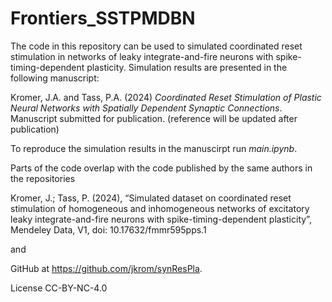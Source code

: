 # Frontiers_SSTPMDBN

The code in this repository can be used to simulated coordinated reset stimulation in networks of leaky integrate-and-fire neurons with spike-timing-dependent plasticity. Simulation results are presented in the following manuscript:

Kromer, J.A. and Tass, P.A. (2024) _Coordinated Reset Stimulation of Plastic
Neural Networks with Spatially Dependent Synaptic Connections_. Manuscript submitted for publication.
(reference will be updated after publication)

To reproduce the simulation results in the manuscirpt run _main.ipynb_.

Parts of the code overlap with the code published by the same authors in the repositories

Kromer, J.; Tass, P. (2024), “Simulated dataset on coordinated reset stimulation of homogeneous and inhomogeneous networks of excitatory leaky integrate-and-fire neurons with spike-timing-dependent plasticity”, Mendeley Data, V1, doi: 10.17632/fmmr595pps.1

and

GitHub at https://github.com/jkrom/synResPla.

License
CC-BY-NC-4.0

